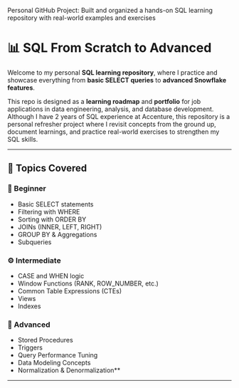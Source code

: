 Personal GitHub Project:  Built and organized a hands-on SQL learning repository with real-world examples and exercises

# 📊 SQL From Scratch to Advanced

Welcome to my personal **SQL learning repository**, where I practice and showcase everything from **basic SELECT queries** to **advanced Snowflake features**.

This repo is designed as a **learning roadmap** and **portfolio** for job applications in data engineering, analysis, and database development.
Although I have 2 years of SQL experience at Accenture, this repository is a personal refresher project where I revisit concepts from the ground up, document learnings, and practice real-world exercises to strengthen my SQL skills.

---

## 📌 Topics Covered

### 🔰 Beginner
- Basic SELECT statements
- Filtering with WHERE
- Sorting with ORDER BY
- JOINs (INNER, LEFT, RIGHT)
- GROUP BY & Aggregations
- Subqueries

### ⚙️ Intermediate
- CASE and WHEN logic
- Window Functions (RANK, ROW_NUMBER, etc.)
- Common Table Expressions (CTEs)
- Views
- Indexes

### 🚀 Advanced
- Stored Procedures
- Triggers
- Query Performance Tuning
- Data Modeling Concepts
- Normalization & Denormalization**
---
